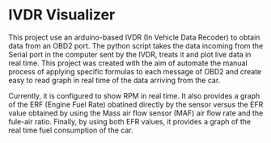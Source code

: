 # IVDR Visualizer
This project use an arduino-based IVDR (In Vehicle Data Recoder) to obtain data from an OBD2 port. The python script takes the data incoming from the Serial port in the computer
sent by the IVDR, treats it and plot live data in real time. This project was created with the aim of automate the manual process of applying specific formulas to each message of
OBD2 and create easy to read graph in real time of the data arriving from the car.

Currently, it is configured to show RPM in real time. It also provides a graph of the ERF (Engine Fuel Rate) obatined directly by the sensor versus the EFR value obtained by using
the Mass air flow sensor (MAF) air flow rate and the fule-air ratio. Finally, by using both EFR values, it provides a graph of the real time fuel consumption of the car.
